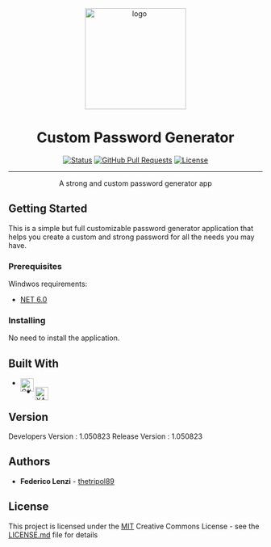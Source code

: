 <div align="center">
  <img src="https://www.coinsmart.com/wp-content/themes/coin-wp/assets/images/password-generator@2x.png" alt="logo" width="200" height="auto" />
</div>

<h1 align="center">Custom Password Generator</h1>

<div align="center">

  [![Status](https://img.shields.io/badge/status-active-success.svg)]() 
  [![GitHub Pull Requests](https://img.shields.io/github/issues-pr/kylelobo/The-Documentation-Compendium.svg)](https://github.com/THETRIPOL89/CustomPassGen/pulls)
  [![License](https://img.shields.io/badge/license-MIT-blue.svg)](https://github.com/THETRIPOL89/CustomPassGen/blob/main/LICENSE.md)

</div>

---

<p align="center">A strong and custom password generator app</p>

## Getting Started

This is a simple but full customizable password generator application that helps you create a custom and strong password for all the needs you may have.

### Prerequisites

Windwos requirements: 
- [NET 6.0](https://dotnet.microsoft.com/en-us/download/dotnet/6.0)

### Installing

No need to install the application.

## Built With

  - <img align="left" alt="C#" width="26px" src="https://iconape.com/wp-content/png_logo_vector/c.png"/>
  - <img align="left" alt="XAML" width="26px" src="https://icon-library.com/images/xaml-icon/xaml-icon-3.jpg"/>

## Version

Developers Version : 1.050823
Release Version : 1.050823

## Authors

  - **Federico Lenzi** -
    [thetripol89](https://github.com/thetripol89)

## License

This project is licensed under the [MIT](LICENSE.md)
Creative Commons License - see the [LICENSE.md](LICENSE.md) file for
details
